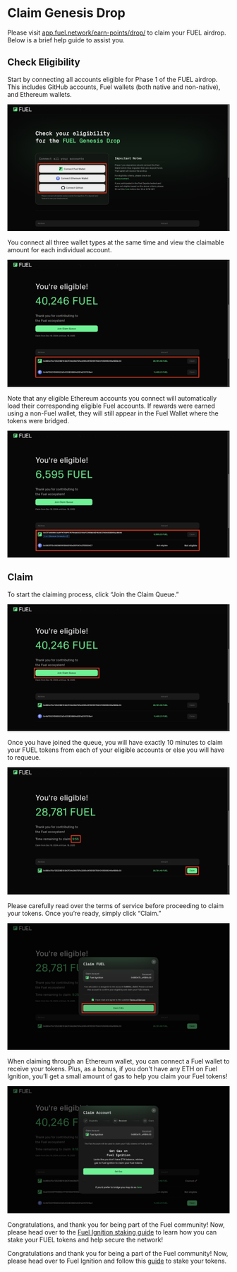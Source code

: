 # Claim Genesis Drop

Please visit [app.fuel.network/earn-points/drop/](https://app.fuel.network/earn-points/drop/) to claim your FUEL airdrop. Below is a brief help guide to assist you.

## Check Eligibility

Start by connecting all accounts eligible for Phase 1 of the FUEL airdrop. This includes GitHub accounts, Fuel wallets (both native and non-native), and Ethereum wallets.

![Connect Accounts](https://raw.githubusercontent.com/FuelLabs/fuel-token-overview/refs/heads/main/assets/claim-genesis-drop/1-connect-wallet.png)

You connect all three wallet types at the same time and view the claimable amount for each individual account.

![Airdrop Amount Multi](https://raw.githubusercontent.com/FuelLabs/fuel-token-overview/refs/heads/main/assets/claim-genesis-drop/2-airdrop-amount-multi.png)

Note that any eligible Ethereum accounts you connect will automatically load their corresponding eligible Fuel accounts. If rewards were earned using a non-Fuel wallet, they will still appear in the Fuel Wallet where the tokens were bridged.

![Airdrop Amount Pt2](https://raw.githubusercontent.com/FuelLabs/fuel-token-overview/refs/heads/main/assets/claim-genesis-drop/3-airdrop-amount-pt3.png)

## Claim

To start the claiming process, click “Join the Claim Queue.”

![Join Queue](https://raw.githubusercontent.com/FuelLabs/fuel-token-overview/refs/heads/main/assets/claim-genesis-drop/4-join-queue.png)

Once you have joined the queue, you will have exactly 10 minutes to claim your FUEL tokens from each of your eligible accounts or else you will have to requeue.

![Claim](https://raw.githubusercontent.com/FuelLabs/fuel-token-overview/refs/heads/main/assets/claim-genesis-drop/5-claim.png)

Please carefully read over the terms of service before proceeding to claim your tokens. Once you’re ready, simply click “Claim.”

![Claim Pt2](https://raw.githubusercontent.com/FuelLabs/fuel-token-overview/refs/heads/main/assets/claim-genesis-drop/6-claim-pt2.png)

When claiming through an Ethereum wallet, you can connect a Fuel wallet to receive your tokens. Plus, as a bonus, if you don't have any ETH on Fuel Ignition, you’ll get a small amount of  gas to help you claim your Fuel tokens!

![Claim Eth](https://raw.githubusercontent.com/FuelLabs/fuel-token-overview/refs/heads/main/assets/claim-genesis-drop/7-claim-eth.png)

Congratulations, and thank you for being part of the Fuel community! Now, please head over to the [Fuel Ignition staking guide](./stake-on-fuel.md) to learn how you can stake your FUEL tokens and help secure the network!

Congratulations and thank you for being a part of the Fuel community! Now, please head over to Fuel Ignition and follow this [guide](./stake-on-fuel.md) to stake your tokens.
